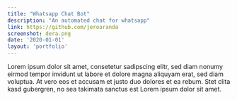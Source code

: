```yaml
---
title: "Whatsapp Chat Bot"
description: "An automated chat for whatsapp"
link: https://github.com/jeroaranda
screenshot: dera.png
date: '2020-01-01'
layout: 'portfolio'
---
```


Lorem ipsum dolor sit amet, consetetur sadipscing elitr, sed diam nonumy eirmod tempor invidunt ut labore et dolore magna aliquyam erat, sed diam voluptua. At vero eos et accusam et justo duo dolores et ea rebum. Stet clita kasd gubergren, no sea takimata sanctus est Lorem ipsum dolor sit amet.
